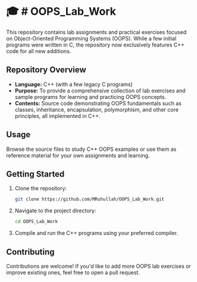  # 🎓 # OOPS_Lab_Work

This repository contains lab assignments and practical exercises focused on Object-Oriented Programming Systems (OOPS). While a few initial programs were written in C, the repository now exclusively features C++ code for all new additions.

## Repository Overview

- **Language:** C++ (with a few legacy C programs)
- **Purpose:** To provide a comprehensive collection of lab exercises and sample programs for learning and practicing OOPS concepts.
- **Contents:** Source code demonstrating OOPS fundamentals such as classes, inheritance, encapsulation, polymorphism, and other core principles, all implemented in C++.

## Usage

Browse the source files to study C++ OOPS examples or use them as reference material for your own assignments and learning.

## Getting Started

1. Clone the repository:
   ```bash
   git clone https://github.com/MRuhullah/OOPS_Lab_Work.git
   ```
2. Navigate to the project directory:
   ```bash
   cd OOPS_Lab_Work
   ```
3. Compile and run the C++ programs using your preferred compiler.

## Contributing

Contributions are welcome! If you'd like to add more OOPS lab exercises or improve existing ones, feel free to open a pull request.

 

 
